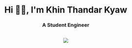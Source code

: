 <!--[![MasterHead](https://i.pinimg.com/originals/40/31/ab/4031abad70acc46069766c4c7a228bef.gif)](https://khinthandarkyaw98.io)-->
 <h1 align="center">Hi 👋🏻, I'm Khin Thandar Kyaw</h1>
 <h3 align="center">A Student Engineer</h3>


<div align="center">
  <! --img align="center" height="150"
    src="https://github-readme-stats.vercel.app/api/pin/?username=khinthandarkyaw98&repo=Optimizing-UAV-trajectory-for-maximum-data-rate-via-Q-Learning&locale=en&bg_color=0d1117&text_color=ffffff&layout=compact"
    alt="khinthandarkyaw98-repo" -->
  <! --img align="center" height="150" src="https://github-readme-stats-sigma-five.vercel.app/api/top-langs?username=khinthandarkyaw98&show_icons=true&locale=en&theme=tokyonight&layout=compact" alt="khinthandarkyaw98" -->
</div>

<br/>

<div align="center">
  <!--img align="center" width="40%" src="https://github-readme-stats-sigma-five.vercel.app/api?username=khinthandarkyaw98&theme=nightowl&show_icons=true&locale=en" alt="khinthandarkyaw98" /-->
  <!--img align="center" width="49.5%" src="https://github-readme-streak-stats.herokuapp.com/?user=khinthandarkyaw98&theme=tokyonight" alt="khinthandarkyaw98" /-->
 <img src="https://github-readme-stats.vercel.app/api/top-langs/?username=khinthandarkyaw98&layout=donut&theme=nightowl" />
</div>


